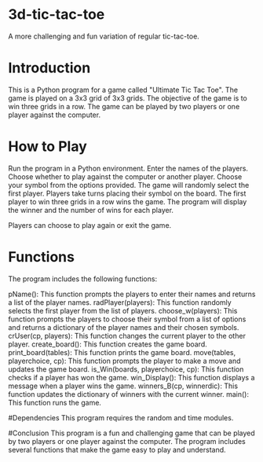 # 3d-tic-tac-toe
A more challenging and fun variation of regular tic-tac-toe.
# Introduction
This is a Python program for a game called "Ultimate Tic Tac Toe". The game is played on a 3x3 grid of 3x3 grids. The objective of the game is to win three grids in a row. The game can be played by two players or one player against the computer.

# How to Play
Run the program in a Python environment.
Enter the names of the players.
Choose whether to play against the computer or another player.
Choose your symbol from the options provided.
The game will randomly select the first player.
Players take turns placing their symbol on the board.
The first player to win three grids in a row wins the game.
The program will display the winner and the number of wins for each player.

Players can choose to play again or exit the game.
# Functions
The program includes the following functions:

pName(): This function prompts the players to enter their names and returns a list of the player names.
radPlayer(players): This function randomly selects the first player from the list of players.
choose_w(players): This function prompts the players to choose their symbol from a list of options and returns a dictionary of the player names and their chosen symbols.
crUser(cp, players): This function changes the current player to the other player.
create_board(): This function creates the game board.
print_board(tables): This function prints the game board.
move(tables, playerchoice, cp): This function prompts the player to make a move and updates the game board.
is_Win(boards, playerchoice, cp): This function checks if a player has won the game.
win_Display(): This function displays a message when a player wins the game.
winners_B(cp, winnerdic): This function updates the dictionary of winners with the current winner.
main(): This function runs the game.

#Dependencies
This program requires the random and time modules.

#Conclusion
This program is a fun and challenging game that can be played by two players or one player against the computer. The program includes several functions that make the game easy to play and understand.
